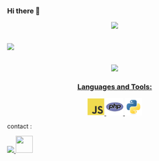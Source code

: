 ### Hi there 👋

<p align="center">
  <a href ="https://feds.lol/sadek">
    <img src="https://lanyard.cnrad.dev/api/880376950647054397"/>
</a><br><br>
  <p align="left">
   <a href ="https://discord.com/channels/@me/880376950647054397">
  <img src="[https://cdn.discordapp.com/avatars/513066398847729696/5591a8192534d600b457e1316139b47d](https://cdn.discordapp.com/avatars/513066398847729696/5591a8192534d600b457e1316139b47d.png?size=2048)"/>
    </a><br><br>
    <p align="center">
  <a href="https://github.com/sadekbtw">
<img src="https://github-readme-stats.vercel.app/api?username=zrSadek&show_icons=true&theme=dark">
    <p align=right
</a>
</p>
</p>

<h3 align="center">Languages and Tools:</h3>
<p align="center"> <a href="https://developer.mozilla.org/en-US/docs/Web/JavaScript" target="_blank" rel="noreferrer"> <img src="https://raw.githubusercontent.com/devicons/devicon/master/icons/javascript/javascript-original.svg" alt="javascript" width="40" height="40"/> </a> <a href="https://www.php.net" target="_blank" rel="noreferrer"> <img src="https://raw.githubusercontent.com/devicons/devicon/master/icons/php/php-original.svg" alt="php" width="40" height="40"/> </a> <a href="https://www.python.org" target="_blank" rel="noreferrer"> <img src="https://raw.githubusercontent.com/devicons/devicon/master/icons/python/python-original.svg" alt="python" width="40" height="40"/> </a> </p>

contact :
<p align="left">
   <a href ="https://t.me/no">
  <img src="https://cdn.discordapp.com/attachments/1086704436069544099/1086731482426527794/Telegram_logo.svg.png" "width="40" height="40"/> 
  </a> <a href ="https://discord.com/channels/@me/513066398847729696"/>
       <img src="https://cdn.discordapp.com/attachments/1086704436069544099/1086731792259747970/Discord_Logo_sans_texte.svg.png" width="40" height="40">
